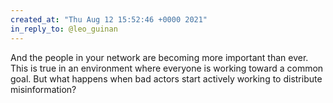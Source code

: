 ```yaml
---
created_at: "Thu Aug 12 15:52:46 +0000 2021"
in_reply_to: @leo_guinan
---
```


And the people in your network are becoming more important than ever. This is true in an environment where everyone is working toward a common goal. But what happens when bad actors start actively working to distribute misinformation?